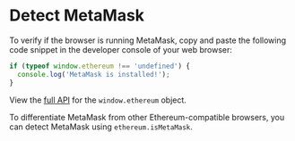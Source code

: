 # Detect MetaMask

To verify if the browser is running MetaMask, copy and paste the following code snippet in the
developer console of your web browser:

```javascript
if (typeof window.ethereum !== 'undefined') {
  console.log('MetaMask is installed!');
}
```

View the [full API](../reference/provider-api.md) for the `window.ethereum` object.

To differentiate MetaMask from other Ethereum-compatible browsers, you can detect MetaMask using
`ethereum.isMetaMask`.
